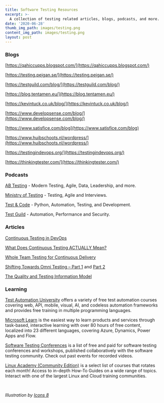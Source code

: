 ```yaml
---
title: Software Testing Resources 
excerpt: >-
  A collection of testing related articles, blogs, podcasts, and more.
date: '2020-06-28'
thumb_img_path: images/testing.png
content_img_path: images/testing.png
layout: post
---
```


### Blogs

[https://qahiccupps.blogspot.com/](https://qahiccupps.blogspot.com/)

[https://testing.pejgan.se/](https://testing.pejgan.se/)

[https://testguild.com/blog/](https://testguild.com/blog/)

[https://blog.tentamen.eu/](https://blog.tentamen.eu/)

[https://kevintuck.co.uk/blog/](https://kevintuck.co.uk/blog/)

[https://www.developsense.com/blog/](https://www.developsense.com/blog/)

[https://www.satisfice.com/blog](https://www.satisfice.com/blog)

[https://www.huibschoots.nl/wordpress/](https://www.huibschoots.nl/wordpress/)

[https://testingindevops.org/](https://testingindevops.org/)

[https://thinkingtester.com/](https://thinkingtester.com/)

### Podcasts

[AB Testing](https://www.angryweasel.com/ABTesting/) - Modern Testing, Agile, Data, Leadership, and more.

[Ministry of Testing](https://www.ministryoftesting.com/dojo/podcasts) - Testing, Agile and Interviews.

[Test & Code](https://testandcode.com/) - Python, Automation, Testing, and Development.

[Test Guild](https://testguild.com/podcasts)  - Automation, Performance and Security.

### Articles

[Continuous Testing in DevOps](https://danashby.co.uk/2016/10/19/continuous-testing-in-devops/)

[What Does Continuous Testing ACTUALLY Mean?](https://dzone.com/articles/what-does-continuous-testing-actually-mean)

[Whole Team Testing for Continuous Delivery](https://dev.to/michaelvisualai/whole-team-testing-for-continuous-delivery-1cfm)

[Shifting Towards Omni Testing – Part 1](https://testingindevops.org/shifting-towards-omni-testing/) and [Part 2](https://testingindevops.org/shifting-towards-omni-testing-part-2/) 

[The Quality and Testing Information Model](https://www.ministryoftesting.com/dojo/series/the-testing-planet-2020/lessons/the-quality-and-testing-information-model)

### Learning

[Test Automation University](https://testautomationu.applitools.com/) offers a variety of free test automation courses covering web, API, mobile, visual, AI, and codeless automation frameworks and provides free training in multiple programming languages.

[Microsoft Learn](https://docs.microsoft.com/en-us/learn/) is the easiest way to learn products and services through task-based, interactive learning with over 80 hours of free content, localized into 23 different languages, covering Azure, Dynamics, Power Apps and Flow.

[Software Testing Conferences](https://testingconferences.org/) is a list of free and paid for software testing conferences and workshops, published collaboratively with the software testing community. Check out past events for recorded videos.

[Linux Academy (Community Edition)](https://linuxacademy.com/join/community) is a select list of courses that rotates each month! Access to in-depth How-To Guides on a wide range of topics. Interact with one of the largest Linux and Cloud training communities.


&nbsp;

*Illustration by [Icons 8](https://icons8.com/)*
